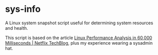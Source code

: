 # sys-info
A Linux system snapshot script useful for determining system resources and health.

This script is based on the article [Linux Performance Analysis in 60,000 Milliseconds | Netflix TechBlog](https://netflixtechblog.com/linux-performance-analysis-in-60-000-milliseconds-accc10403c55), plus my experience wearing a sysadmin hat.

